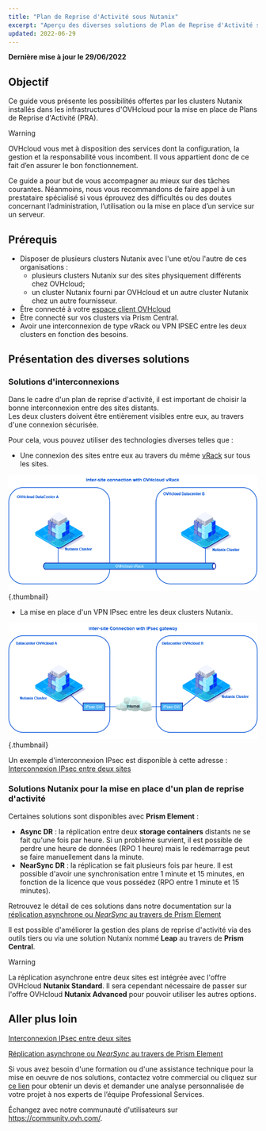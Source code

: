 ```yaml
---
title: "Plan de Reprise d'Activité sous Nutanix"
excerpt: "Aperçu des diverses solutions de Plan de Reprise d'Activité sous Nutanix"
updated: 2022-06-29
---
```


**Dernière mise à jour le 29/06/2022**

## Objectif

Ce guide vous présente les possibilités offertes par les clusters Nutanix installés dans les infrastructures d'OVHcloud pour la mise en place de Plans de Reprise d'Activité (PRA).

> [!warning]
> OVHcloud vous met à disposition des services dont la configuration, la gestion et la responsabilité vous incombent. Il vous appartient donc de ce fait d’en assurer le bon fonctionnement.
>
> Ce guide a pour but de vous accompagner au mieux sur des tâches courantes. Néanmoins, nous vous recommandons de faire appel à un prestataire spécialisé si vous éprouvez des difficultés ou des doutes concernant l’administration, l’utilisation ou la mise en place d’un service sur un serveur.
>

## Prérequis

- Disposer de plusieurs clusters Nutanix avec l'une et/ou l'autre de ces organisations :
    - plusieurs clusters Nutanix sur des sites physiquement différents chez OVHcloud;
    - un cluster Nutanix fourni par OVHcloud et un autre cluster Nutanix chez un autre fournisseur.
- Être connecté à votre [espace client OVHcloud](https://ca.ovh.com/auth/?action=gotomanager&from=https://www.ovh.com/ca/fr/&ovhSubsidiary=qc)
- Être connecté sur vos clusters via Prism Central.
- Avoir une interconnexion de type vRack ou VPN IPSEC entre les deux clusters en fonction des besoins.

## Présentation des diverses solutions

### Solutions d'interconnexions

Dans le cadre d'un plan de reprise d'activité, il est important de choisir la bonne interconnexion entre des sites distants.<br>
Les deux clusters doivent être entièrement visibles entre eux, au travers d'une connexion sécurisée.

Pour cela, vous pouvez utiliser des technologies diverses telles que :

- Une connexion des sites entre eux au travers du même [vRack](https://www.ovh.com/ca/fr/solutions/vrack/) sur tous les sites.

![Interconnection with vRack diagram](images/vrackinterconnection.png){.thumbnail}

- La mise en place d'un VPN IPsec entre les deux clusters Nutanix. 

![Interconnection with IPsec diagram](images/ipsecinterconnection.png){.thumbnail}

Un exemple d'interconnexion IPsec est disponible à cette adresse : [Interconnexion IPsec entre deux sites](/pages/hosted_private_cloud/nutanix_on_ovhcloud/44-ipsec-interconnection)

### Solutions Nutanix pour la mise en place d'un plan de reprise d'activité

Certaines solutions sont disponibles avec **Prism Element** :

- **Async DR** : la réplication entre deux **storage containers** distants ne se fait qu'une fois par heure. Si un problème survient, il est possible de perdre une heure de données (RPO 1 heure) mais le redémarrage peut se faire manuellement dans la minute.
- **NearSync DR** : la réplication se fait plusieurs fois par heure. Il est possible d'avoir une synchronisation entre 1 minute et 15 minutes, en fonction de la licence que vous possédez (RPO entre 1 minute et 15 minutes).

Retrouvez le détail de ces solutions dans notre documentation sur la [réplication asynchrone ou *NearSync* au travers de Prism Element](/pages/hosted_private_cloud/nutanix_on_ovhcloud/46-prism-element-replication)

Il est possible d'améliorer la gestion des plans de reprise d'activité via des outils tiers ou via une solution Nutanix nommé **Leap** au travers de **Prism Central**.

> [!warning]
> La réplication asynchrone entre deux sites est intégrée avec l'offre OVHcloud **Nutanix Standard**. Il sera cependant nécessaire de passer sur l'offre OVHcloud **Nutanix Advanced** pour pouvoir utiliser les autres options.

## Aller plus loin

[Interconnexion IPsec entre deux sites](/pages/hosted_private_cloud/nutanix_on_ovhcloud/44-ipsec-interconnection)

[Réplication asynchrone ou *NearSync* au travers de Prism Element](/pages/hosted_private_cloud/nutanix_on_ovhcloud/46-prism-element-replication)

Si vous avez besoin d'une formation ou d'une assistance technique pour la mise en oeuvre de nos solutions, contactez votre commercial ou cliquez sur [ce lien](https://www.ovhcloud.com/fr-ca/professional-services/) pour obtenir un devis et demander une analyse personnalisée de votre projet à nos experts de l’équipe Professional Services.

Échangez avec notre communauté d'utilisateurs sur <https://community.ovh.com/>.


